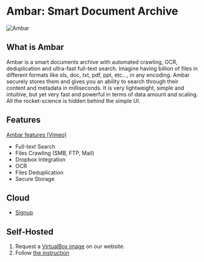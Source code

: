 # Ambar: Smart Document Archive

![Ambar](http://ambar.cloud/img/ui-mockup.jpg)

## What is Ambar

Ambar is a smart documents archive with automated crawling, OCR, deduplication and ultra-fast full-text search. Imagine having billion of files in different formats like xls, doc, txt, pdf, ppt, etc..., in any encoding. Ambar securely stores them and gives you an ability to search through their content and metadata in milliseconds. It is very lightweight, simple and intuitive, but yet very fast and powerful in terms of data amount and scaling. All the rocket-science is hidden behind the simple UI.

## Features

[Ambar features (Vimeo)](https://vimeo.com/202204412)

* Full-text Search
* Files Crawling (SMB, FTP, Mail)
* Dropbox Integration
* OCR
* Files Deduplication
* Secure Storage

## Cloud
 * [Signup](https://app.ambar.cloud/signup)

## Self-Hosted

1. Request a [VirtualBox image](http://ambar.cloud/) on our website.
2. Follow [the instruction](http://blog.ambar.cloud/self-hosted-ambar-step-by-step-guide/)


